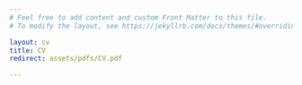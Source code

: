 ```yaml
---
# Feel free to add content and custom Front Matter to this file.
# To modify the layout, see https://jekyllrb.com/docs/themes/#overriding-theme-defaults

layout: cv
title: CV
redirect: assets/pdfs/CV.pdf

---
```


<!-- # CV
<div class="pdf-wrapper">
<iframe src="assets/pdfs/CV.pdf" width="100%" height="100%" allowfullscreen="true">
</div> -->
